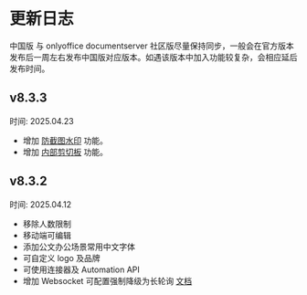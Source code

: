 # 更新日志

中国版 与 onlyoffice documentserver 社区版尽量保持同步，一般会在官方版本发布后一周左右发布中国版对应版本。如遇该版本中加入功能较复杂，会相应延后发布时间。

## v8.3.3

时间: 2025.04.23

- 增加 [防截图水印](../feature/watermark) 功能。
- 增加 [内部剪切板](../feature/copyout) 功能。

## v8.3.2

时间: 2025.04.12

- 移除人数限制    
- 移动端可编辑    
- 添加公文办公场景常用中文字体    
- 可自定义 logo 及品牌    
- 可使用连接器及 Automation API    
- 增加 Websocket 可配置强制降级为长轮询 [文档](../feature/longpoll.md)    